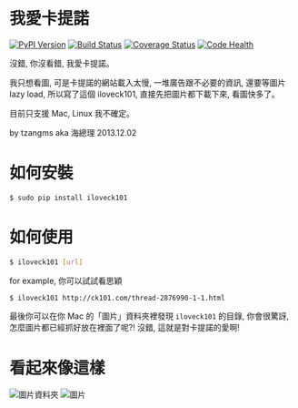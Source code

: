 我愛卡提諾
==========

[![PyPI Version](https://badge.fury.io/py/iloveck101.png)](https://pypi.python.org/pypi/iloveck101) [![Build Status](https://travis-ci.org/tzangms/iloveck101.png?branch=master)](https://travis-ci.org/tzangms/iloveck101) [![Coverage Status](https://coveralls.io/repos/tzangms/iloveck101/badge.png)](https://coveralls.io/r/tzangms/iloveck101) [![Code Health](https://landscape.io/github/tzangms/iloveck101/master/landscape.svg?style=flat)](https://landscape.io/github/tzangms/iloveck101/master)

沒錯, 你沒看錯, 我愛卡提諾。

我只想看圖, 可是卡提諾的網站載入太慢, 一堆廣告跟不必要的資訊, 還要等圖片 lazy load, 所以寫了這個 iloveck101, 直接先把圖片都下載下來, 看圖快多了。

目前只支援 Mac, Linux 我不確定。

by tzangms aka 海總理 2013.12.02



如何安裝
==========

```bash
$ sudo pip install iloveck101
```


如何使用
===========

```bash
$ iloveck101 [url]

```

for example, 你可以試試看思穎

```bash
$ iloveck101 http://ck101.com/thread-2876990-1-1.html
```

最後你可以在你 Mac 的「圖片」資料夾裡發現 `iloveck101` 的目錄, 你會很驚訝, 怎麼圖片都已經抓好放在裡面了呢?! 
沒錯, 這就是對卡提諾的愛啊!


看起來像這樣
==============

![圖片資料夾](https://raw.github.com/tzangms/iloveck101/master/docs/images1.png) 
![圖片](https://raw.github.com/tzangms/iloveck101/master/docs/images2.png) 

